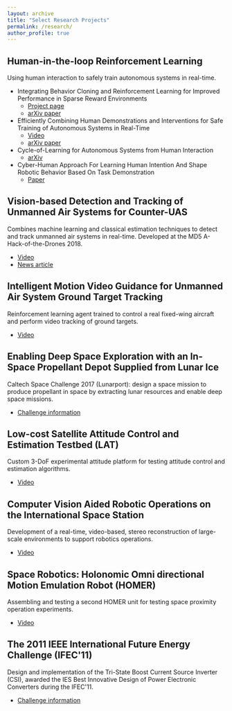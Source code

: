 ```yaml
---
layout: archive
title: "Select Research Projects"
permalink: /research/
author_profile: true
---
```

## Human-in-the-loop Reinforcement Learning

Using human interaction to safely train autonomous systems in real-time. 

- Integrating Behavior Cloning and Reinforcement Learning for Improved Performance in Sparse Reward Environments
  - [Project page](https://viniciusguigo.github.io/cycle-of-learning/)
  - [arXiv paper](https://arxiv.org/abs/1910.04281)
- Efficiently Combining Human Demonstrations and Interventions for Safe Training of Autonomous Systems in Real-Time
  - [Video](https://www.youtube.com/watch?v=1aktQxW7GQE)
  - [arXiv paper](https://arxiv.org/abs/1810.11545)
- Cycle-of-Learning for Autonomous Systems from Human Interaction
  - [arXiv](https://arxiv.org/abs/1808.09572)
- Cyber-Human Approach For Learning Human Intention And Shape Robotic Behavior Based On Task Demonstration
  - [Paper](https://ieeexplore.ieee.org/document/8489595)

## Vision-based Detection and Tracking of Unmanned Air Systems for Counter-UAS

Combines machine learning and classical estimation techniques to detect and track unmanned air systems in real-time. Developed at the MD5 A-Hack-of-the-Drones 2018. 

- [Video](https://www.youtube.com/watch?v=Q6hQ4hpm89M)
- [News article](https://engineering.tamu.edu/news/2018/11/a-team-wins-md5-a-hack-of-the-drones-2018.html)

## Intelligent Motion Video Guidance for Unmanned Air System Ground Target Tracking

Reinforcement learning agent trained to control a real fixed-wing aircraft and perform video tracking of ground targets. 

- [Video](https://youtu.be/isJtDdAiM3U)

## Enabling Deep Space Exploration with an In-Space Propellant Depot Supplied from Lunar Ice

Caltech Space Challenge 2017 (Lunarport): design a space mission to produce propellant in space by extracting lunar resources and enable deep space missions.

- [Challenge information](http://csc.caltech.edu/CSC2017/pages/participants.html)

## Low-cost Satellite Attitude Control and Estimation Testbed (LAT)

Custom 3-DoF experimental attitude platform for testing attitude control and estimation algorithms.

- [Video](https://www.youtube.com/watch?v=pO9eCf5VcRc)

## Computer Vision Aided Robotic Operations on the International Space Station

Development of a real-time, video-based, stereo reconstruction of large-scale environments to support robotics operations.

- [Video](https://www.youtube.com/watch?v=lPiscexOUls)

## Space Robotics: Holonomic Omni directional Motion Emulation Robot (HOMER)

Assembling and testing a second HOMER unit for testing space proximity operation experiments.

- [Video](https://www.youtube.com/watch?v=U3FQ1rvBtt0)

## The 2011 IEEE International Future Energy Challenge  (IFEC'11)

Design and implementation of the Tri-State Boost Current Source Inverter (CSI), awarded the IES Best Innovative Design of Power Electronic Converters during the IFEC'11.

- [Challenge information](http://energychallenge.weebly.com/ifec-2011.html)